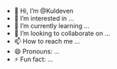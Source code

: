 - 👋 Hi, I’m @Kuldeven
- 👀 I’m interested in ...
- 🌱 I’m currently learning ...
- 💞️ I’m looking to collaborate on ...
- 📫 How to reach me ...
- 😄 Pronouns: ...
- ⚡ Fun fact: ...

<!---
Kuldeven/Kuldeven is a ✨ special ✨ repository because its `README.md` (this file) appears on your GitHub profile.
You can click the Preview link to take a look at your changes.
--->
